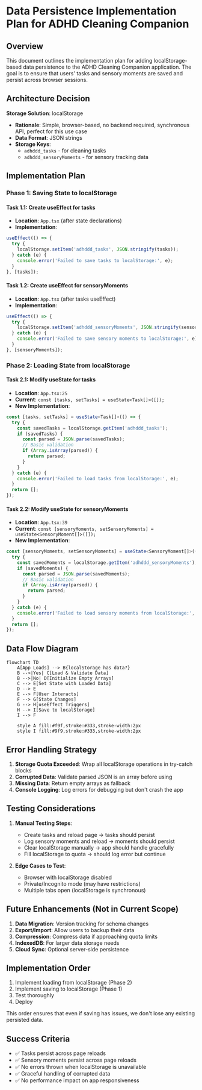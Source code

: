 # Data Persistence Implementation Plan for ADHD Cleaning Companion

## Overview
This document outlines the implementation plan for adding localStorage-based data persistence to the ADHD Cleaning Companion application. The goal is to ensure that users' tasks and sensory moments are saved and persist across browser sessions.

## Architecture Decision
**Storage Solution**: localStorage
- **Rationale**: Simple, browser-based, no backend required, synchronous API, perfect for this use case
- **Data Format**: JSON strings
- **Storage Keys**: 
  - `adhddd_tasks` - for cleaning tasks
  - `adhddd_sensoryMoments` - for sensory tracking data

## Implementation Plan

### Phase 1: Saving State to localStorage

#### Task 1.1: Create useEffect for tasks
- **Location**: `App.tsx` (after state declarations)
- **Implementation**:
```typescript
useEffect(() => {
  try {
    localStorage.setItem('adhddd_tasks', JSON.stringify(tasks));
  } catch (e) {
    console.error('Failed to save tasks to localStorage:', e);
  }
}, [tasks]);
```

#### Task 1.2: Create useEffect for sensoryMoments
- **Location**: `App.tsx` (after tasks useEffect)
- **Implementation**:
```typescript
useEffect(() => {
  try {
    localStorage.setItem('adhddd_sensoryMoments', JSON.stringify(sensoryMoments));
  } catch (e) {
    console.error('Failed to save sensory moments to localStorage:', e);
  }
}, [sensoryMoments]);
```

### Phase 2: Loading State from localStorage

#### Task 2.1: Modify useState for tasks
- **Location**: `App.tsx:25`
- **Current**: `const [tasks, setTasks] = useState<Task[]>([]);`
- **New Implementation**:
```typescript
const [tasks, setTasks] = useState<Task[]>(() => {
  try {
    const savedTasks = localStorage.getItem('adhddd_tasks');
    if (savedTasks) {
      const parsed = JSON.parse(savedTasks);
      // Basic validation
      if (Array.isArray(parsed)) {
        return parsed;
      }
    }
  } catch (e) {
    console.error('Failed to load tasks from localStorage:', e);
  }
  return [];
});
```

#### Task 2.2: Modify useState for sensoryMoments
- **Location**: `App.tsx:39`
- **Current**: `const [sensoryMoments, setSensoryMoments] = useState<SensoryMoment[]>([]);`
- **New Implementation**:
```typescript
const [sensoryMoments, setSensoryMoments] = useState<SensoryMoment[]>(() => {
  try {
    const savedMoments = localStorage.getItem('adhddd_sensoryMoments');
    if (savedMoments) {
      const parsed = JSON.parse(savedMoments);
      // Basic validation
      if (Array.isArray(parsed)) {
        return parsed;
      }
    }
  } catch (e) {
    console.error('Failed to load sensory moments from localStorage:', e);
  }
  return [];
});
```

## Data Flow Diagram

```mermaid
flowchart TD
    A[App Loads] --> B{localStorage has data?}
    B -->|Yes| C[Load & Validate Data]
    B -->|No| D[Initialize Empty Arrays]
    C --> E[Set State with Loaded Data]
    D --> E
    E --> F[User Interacts]
    F --> G[State Changes]
    G --> H[useEffect Triggers]
    H --> I[Save to localStorage]
    I --> F
    
    style A fill:#f9f,stroke:#333,stroke-width:2px
    style I fill:#9f9,stroke:#333,stroke-width:2px
```

## Error Handling Strategy

1. **Storage Quota Exceeded**: Wrap all localStorage operations in try-catch blocks
2. **Corrupted Data**: Validate parsed JSON is an array before using
3. **Missing Data**: Return empty arrays as fallback
4. **Console Logging**: Log errors for debugging but don't crash the app

## Testing Considerations

1. **Manual Testing Steps**:
   - Create tasks and reload page → tasks should persist
   - Log sensory moments and reload → moments should persist
   - Clear localStorage manually → app should handle gracefully
   - Fill localStorage to quota → should log error but continue

2. **Edge Cases to Test**:
   - Browser with localStorage disabled
   - Private/Incognito mode (may have restrictions)
   - Multiple tabs open (localStorage is synchronous)

## Future Enhancements (Not in Current Scope)

1. **Data Migration**: Version tracking for schema changes
2. **Export/Import**: Allow users to backup their data
3. **Compression**: Compress data if approaching quota limits
4. **IndexedDB**: For larger data storage needs
5. **Cloud Sync**: Optional server-side persistence

## Implementation Order

1. Implement loading from localStorage (Phase 2)
2. Implement saving to localStorage (Phase 1)
3. Test thoroughly
4. Deploy

This order ensures that even if saving has issues, we don't lose any existing persisted data.

## Success Criteria

- ✅ Tasks persist across page reloads
- ✅ Sensory moments persist across page reloads
- ✅ No errors thrown when localStorage is unavailable
- ✅ Graceful handling of corrupted data
- ✅ No performance impact on app responsiveness